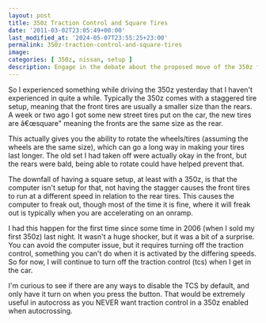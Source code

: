 ```yaml
---
layout: post
title: 350z Traction Control and Square Tires
date: '2011-03-02T23:05:49+00:00'
last_modified_at: '2024-05-07T23:55:25+23:00'
permalink: 350z-traction-control-and-square-tires
image:
categories: [ 350z, nissan, setup ]
description: Engage in the debate about the proposed move of the 350z from BSP to ESP in SCCA Autocross classing. Discover the pros and cons discussed on the SCCAF...
---
```


So I experienced something while driving the 350z yesterday that I haven't experienced in quite a while. Typically the 350z comes with a staggered tire setup, meaning that the front tires are usually a smaller size than the rears. A week or two ago I got some new street tires put on the car, the new tires are â€œsquare" meaning the fronts are the same size as the rear.

This actually gives you the ability to rotate the wheels/tires (assuming the wheels are the same size), which can go a long way in making your tires last longer. The old set I had taken off were actually okay in the front, but the rears were bald, being able to rotate could have helped prevent that.

The downfall of having a square setup, at least with a 350z, is that the computer isn't setup for that, not having the stagger causes the front tires to run at a different speed in relation to the rear tires. This causes the computer to freak out, though most of the time it is fine, where it will freak out is typically when you are accelerating on an onramp.

I had this happen for the first time since some time in 2006 (when I sold my first 350z) last night. It wasn't a huge shocker, but it was a bit of a surprise. You can avoid the computer issue, but it requires turning off the traction control, something you can't do when it is activated by the differing speeds. So for now, I will continue to turn off the traction control (tcs) when I get in the car.

I'm curious to see if there are any ways to disable the TCS by default, and only have it turn on when you press the button. That would be extremely useful in autocross as you NEVER want traction control in a 350z enabled when autocrossing.


